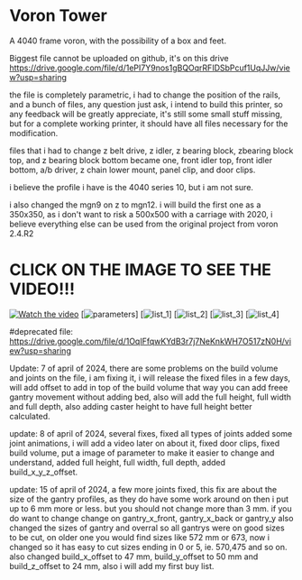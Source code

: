 # Voron Tower
A 4040 frame voron, with the possibility of a box and feet.

Biggest file cannot be uploaded on github, it's on this drive 
https://drive.google.com/file/d/1ePI7Y9nos1gBQOqrRFIDSbPcuf1UqJJw/view?usp=sharing


the file is completely parametric, i had to change the position of the rails, and a bunch of files, any question just ask, i intend to build this printer, so any feedback will be greatly appreciate, it's still some small stuff missing, but for a complete working printer, it should have all files necessary for the modification. 

files that i had to change z belt drive, z idler, z bearing block, zbearing block top, and z bearing block bottom became one, front idler top, front idler bottom, a/b driver, z chain lower mount, panel clip, and door clips. 

i believe the profile i have is the 4040 series 10, but i am not sure. 

i also changed the mgn9 on z to mgn12. i will build the first one as a 350x350, as i don't want to risk a 500x500 with a carriage with 2020, i believe everything else can be used from the original project from voron 2.4.R2

# CLICK ON THE IMAGE TO SEE THE VIDEO!!!

[![Watch the video](https://github.com/PorcoMaster/VoronTower/assets/109048008/029d2b11-9173-45f9-8308-c8ac191a5d47)](https://www.youtube.com/watch?v=f0kk1qKtl04)
[![parameters](https://github.com/PorcoMaster/VoronTower/blob/main/Voron%20Tower/Files/Docs/parameter_explanation.jpg)]
[![list_1](https://github.com/PorcoMaster/VoronTower/blob/main/Voron%20Tower/Files/Docs/build_list_1.jpg)]
[![list_2](https://github.com/PorcoMaster/VoronTower/blob/main/Voron%20Tower/Files/Docs/build_list_2.jpg)]
[![list_3](https://github.com/PorcoMaster/VoronTower/blob/main/Voron%20Tower/Files/Docs/build_list_3.jpg)]
[![list_4](https://github.com/PorcoMaster/VoronTower/blob/main/Voron%20Tower/Files/Docs/build_list_4.jpg)]


#deprecated file: https://drive.google.com/file/d/1OqIFfqwKYdB3r7j7NeKnkWH7O517zN0H/view?usp=sharing

Update: 7 of april of 2024, there are some problems on the build volume and joints on the file, i am fixing it, i will release the fixed files in a few days, will add offset to add in top of the build volume that way you can add freee gantry movement without adding bed, also will add the full height, full width and full depth, also adding caster height to have full height better calculated.

update: 8 of april of 2024, several fixes, fixed all types of joints added some joint animations, i will add a video later on about it, fixed door clips, fixed build volume, put a image of parameter to make it easier to change and understand, added full height, full width, full depth, added build_x_y_z_offset.

update: 15 of april of 2024, a few more joints fixed, this fix are about the size of the gantry profiles, as they do have some work around on then i put up to 6 mm more or less. but you should not change more than 3 mm. if you do want to change change on gantry_x_front, gantry_x_back or gantry_y
also changed the sizes of gantry and overral so all gantrys were on good sizes to be cut, on older one you would find sizes like 572 mm or 673, now i changed so it has easy to cut sizes ending in 0 or 5, ie. 570,475 and so on. 
also changed build_x_offset to 47 mm, build_y_offset to 50 mm and build_z_offset to 24 mm, also i will add my first buy list. 